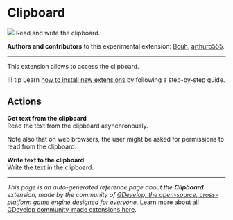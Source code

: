 # Clipboard

<img src="https://resources.gdevelop-app.com/assets/Icons/clipboard-text-multiple-outline.svg" class="extension-icon"></img>
Read and write the clipboard.

**Authors and contributors** to this experimental extension: [Bouh](https://gd.games/Bouh), [arthuro555](https://gd.games/arthuro555).

---

This extension allows to access the clipboard.

!!! tip
    Learn [how to install new extensions](/gdevelop5/extensions/search) by following a step-by-step guide.

## Actions

**Get text from the clipboard**  
Read the text from the clipboard asynchronously.   

Note also that on web browsers, the user might be asked for permissions to read from the clipboard.

**Write text to the clipboard**  
Write the text in the clipboard.




---

*This page is an auto-generated reference page about the **Clipboard** extension, made by the community of [GDevelop, the open-source, cross-platform game engine designed for everyone](https://gdevelop.io/).* Learn more about [all GDevelop community-made extensions here](/gdevelop5/extensions).